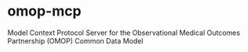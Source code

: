 # omop-mcp
Model Context Protocol Server for the Observational Medical Outcomes Partnership (OMOP) Common Data Model
